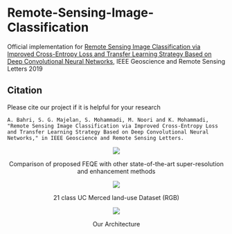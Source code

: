 # Remote-Sensing-Image-Classification
Official implementation for [Remote Sensing Image Classification via Improved Cross-Entropy Loss and Transfer Learning Strategy Based on Deep Convolutional Neural Networks](https://ieeexplore.ieee.org/abstract/document/8844264), IEEE Geoscience and Remote Sensing Letters 2019

## Citation
Please cite our project if it is helpful for your research
```
A. Bahri, S. G. Majelan, S. Mohammadi, M. Noori and K. Mohammadi, "Remote Sensing Image Classification via Improved Cross-Entropy Loss and Transfer Learning Strategy Based on Deep Convolutional Neural Networks," in IEEE Geoscience and Remote Sensing Letters.

```

<p align="center">
    <img src="https://github.com/AliBahri94/Remote-Sensing-Image-Classification/master/docs/d5a84f12-91af-4b3d-8096-2d4a5e641ecc-usa.PNG">
</p> 
<p align="center">
    Comparison of proposed FEQE with other state-of-the-art super-resolution and enhancement methods
</p>

<p align="center">
    <img src="https://github.com/AliBahri94/Remote-Sensing-Image-Classification/master/docs/d5a84f12-91af-4b3d-8096-2d4a5e641ecc-usa.png">
</p> 
<p align="center">
    21 class UC Merced land-use Dataset (RGB)
</p>

<p align="center">
    <img src="https://github.com/AliBahri94/Remote-Sensing-Image-Classification/master/docs/08191186-61c0-4298-80f0-85825f8ba2b4-udsd.png">
</p> 
<p align="center">
    Our Architecture
</p>





